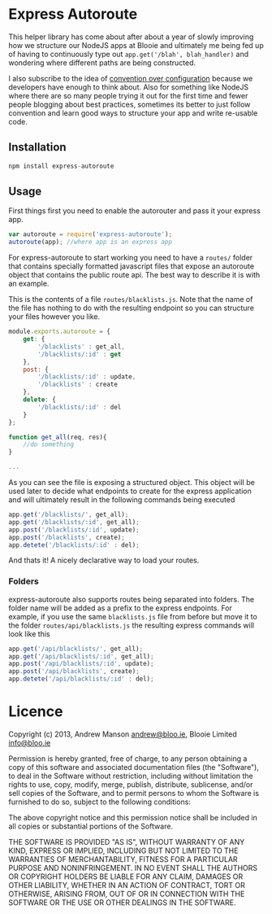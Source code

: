 # Express Autoroute
This helper library has come about after about a year of slowly improving how we structure our NodeJS apps at Blooie and ultimately me being fed up of having to continuously type out ```app.get('/blah', blah_handler)``` and wondering where different paths are being constructed. 

I also subscribe to the idea of [convention over configuration](http://en.wikipedia.org/wiki/Convention_over_configuration) because we developers have enough to think about. Also for something like NodeJS where there are so many people trying it out for the first time and fewer people blogging about best practices, sometimes its better to just follow convention and learn good ways to structure your app and write re-usable code. 

## Installation
```js
npm install express-autoroute
```

## Usage
First things first you need to enable the autorouter and pass it your express app. 

```js
var autoroute = require('express-autoroute');
autoroute(app); //where app is an express app
```

For express-autoroute to start working you need to have a ```routes/``` folder that contains specially formatted javascript files that expose an autoroute object that contains the public route api. The best way to describe it is with an example. 

This is the contents of a file  ```routes/blacklists.js```. Note that the name of the file has nothing to do with the resulting endpoint so you can structure your files however you like.

```js
module.exports.autoroute = {
	get: {
		'/blacklists' : get_all,
		'/blacklists/:id' : get
	},
	post: {
		'/blacklists/:id' : update,
		'/blacklists' : create
	},
	delete: {
		'/blacklists/:id' : del
	}
};

function get_all(req, res){
	//do something
}

...
```
As you can see the file is exposing a structured object. This object will be used later to decide what endpoints to create for the express application and will ultimately result in the following commands being executed

```js
app.get('/blacklists/', get_all);
app.get('/blacklists/:id', get_all);
app.post('/blacklists/:id', update);
app.post('/blacklists', create);
app.detete('/blacklists/:id' : del);
```

And thats it! A nicely declarative way to load your routes. 

### Folders
express-autoroute also supports routes being separated into folders. The folder name will be added as a prefix to the express endpoints. For example, if you use the same ```blacklists.js``` file from before but move it to the folder ```routes/api/blacklists.js``` the resulting express commands will look like this

```js 
app.get('/api/blacklists/', get_all);
app.get('/api/blacklists/:id', get_all);
app.post('/api/blacklists/:id', update);
app.post('/api/blacklists', create);
app.detete('/api/blacklists/:id' : del);
```

# Licence
Copyright (c) 2013, Andrew Manson <andrew@bloo.ie>, Blooie Limited <info@bloo.ie>

Permission is hereby granted, free of charge, to any person obtaining a copy of this software and associated documentation files (the "Software"), to deal in the Software without restriction, including without limitation the rights to use, copy, modify, merge, publish, distribute, sublicense, and/or sell copies of the Software, and to permit persons to whom the Software is furnished to do so, subject to the following conditions:

The above copyright notice and this permission notice shall be included in all copies or substantial portions of the Software.

THE SOFTWARE IS PROVIDED "AS IS", WITHOUT WARRANTY OF ANY KIND, EXPRESS OR IMPLIED, INCLUDING BUT NOT LIMITED TO THE WARRANTIES OF MERCHANTABILITY, FITNESS FOR A PARTICULAR PURPOSE AND NONINFRINGEMENT. IN NO EVENT SHALL THE AUTHORS OR COPYRIGHT HOLDERS BE LIABLE FOR ANY CLAIM, DAMAGES OR OTHER LIABILITY, WHETHER IN AN ACTION OF CONTRACT, TORT OR OTHERWISE, ARISING FROM, OUT OF OR IN CONNECTION WITH THE SOFTWARE OR THE USE OR OTHER DEALINGS IN THE SOFTWARE.